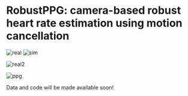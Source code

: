 # RobustPPG: camera-based robust heart rate estimation using motion cancellation

![real](https://user-images.githubusercontent.com/26046462/197064760-52326d29-4b3a-419f-b825-b444d4efc2da.gif)      ![sim](https://user-images.githubusercontent.com/26046462/197064774-7ae2dabc-1015-41bd-b61d-b2e6febaa6fd.gif)


![real2](https://user-images.githubusercontent.com/26046462/197069946-a2ea9c6e-d830-42c9-9d7e-7ac6e5fb542d.gif)

![ppg](https://user-images.githubusercontent.com/26046462/197069964-bd394d42-0d0c-4e03-9e27-03d6656e6fa3.gif)

Data and code will be made available soon!
